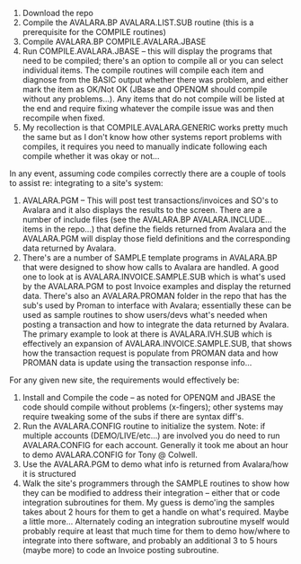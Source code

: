 1.	Download the repo
2.	Compile the AVALARA.BP AVALARA.LIST.SUB routine (this is a prerequisite for the COMPILE routines)
3.	Compile AVALARA.BP COMPILE.AVALARA.JBASE
4.	Run COMPILE.AVALARA.JBASE – this will display the programs that need to be compiled; there's an option to compile all or you can select individual items. The compile routines will compile each item and diagnose from the BASIC output whether there was problem, and either mark the item as OK/Not OK (JBase and OPENQM should compile without any problems…).  Any items that do not compile will be listed at the end and require fixing whatever the compile issue was and then recompile when fixed.
6.	My recollection is that COMPILE.AVALARA.GENERIC works pretty much the same but as I don't know how other systems report problems with compiles, it requires you need to manually indicate following each compile whether it was okay or not…

In any event, assuming code compiles correctly there are a couple of tools to assist re: integrating to a site's system:

1.	AVALARA.PGM – This will post test transactions/invoices and SO's to Avalara and it also displays the results to the screen.  There are a number of include files (see the AVALARA.BP AVALARA.INCLUDE… items in the repo…) that define the fields returned from Avalara and the AVALARA.PGM will display those field definitions and the corresponding data returned by Avalara.
2.	There's are a number of SAMPLE template programs in AVALARA.BP that were designed to show how calls to Avalara are handled.  A good one to look at is AVALARA.INVOICE.SAMPLE.SUB which is what's used by the AVALARA.PGM to post Invoice examples and display the returned data.  There's also an AVALARA.PROMAN folder in the repo that has the sub's used by Proman to interface with Avalara; essentially these can be used as sample routines to show users/devs what's needed when posting a transaction and how to integrate the data returned by Avalara.  The primary example to look at there is AVALARA.IVH.SUB which is effectively an expansion of AVALARA.INVOICE.SAMPLE.SUB, that shows how the transaction request is populate from PROMAN data and how PROMAN data is update using the transaction response info…      

For any given new site, the requirements would effectively be:

1.	Install and Compile the code – as noted for OPENQM and JBASE the code should compile without problems (x-fingers); other systems may require tweaking some of the subs if there are syntax diff's.
2.	Run the AVALARA.CONFIG routine to initialize the system.  Note: if multiple accounts (DEMO/LIVE/etc…) are involved you do need to run AVALARA.CONFIG for each account.  Generally it took me about an hour to demo AVALARA.CONFIG for Tony @ Colwell.
3.	Use the AVALARA.PGM to demo what info is returned from Avalara/how it is structured
4.	Walk the site's programmers through the SAMPLE routines to show how they can be modified to address their integration – either that or code integration subroutines for them.  My guess is demo'ing the samples takes about 2 hours for them to get a handle on what's required.  Maybe a little more…  Alternately coding an integration subroutine myself would probably require at least that much time for them to demo how/where to integrate into there software, and probably an additional 3 to 5 hours (maybe more) to code an Invoice posting subroutine. 
